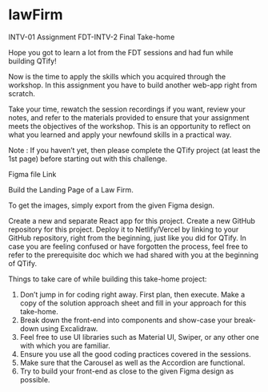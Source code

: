 # lawFirm
INTV-01 Assignment
FDT-INTV-2 Final Take-home

Hope you got to learn a lot from the FDT sessions and had fun while building QTify!

Now is the time to apply the skills which you acquired through the workshop. In this assignment you have to build another web-app right from scratch.

Take your time, rewatch the session recordings if you want, review your notes, and refer to the materials provided to ensure that your assignment meets the objectives of the workshop. This is an opportunity to reflect on what you learned and apply your newfound skills in a practical way.

Note : If you haven’t yet, then please complete the QTify project (at least the 1st page) before starting out with this challenge.


Figma file
Link



Build the Landing Page of a Law Firm.

To get the images, simply export from the given Figma design.

Create a new and separate React app for this project.
Create a new GitHub repository for this project.
Deploy it to Netlify/Vercel by linking to your GitHub repository, right from the beginning, just like you did for QTify.
In case you are feeling confused or have forgotten the process, feel free to refer to the prerequisite doc which we had shared with you at the beginning of QTify.


Things to take care of while building this take-home project:
1. Don’t jump in for coding right away. First plan, then execute. Make a copy of the solution approach sheet and fill in your approach for this take-home.
2. Break down the front-end into components and show-case your break-down using Excalidraw.
3. Feel free to use UI libraries such as Material UI, Swiper, or any other one with which you are familiar.
4. Ensure you use all the good coding practices covered in the sessions.
5. Make sure that the Carousel as well as the Accordion are functional.
6. Try to build your front-end as close to the given Figma design as possible.
